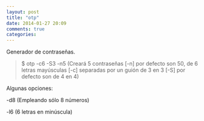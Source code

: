 ```yaml
---
layout: post
title: "otp"
date: 2014-01-27 20:09
comments: true
categories: 
---
```

Generador de contraseñas.

>$ otp -c6 -S3 -n5 (Creará 5 contraseñas [-n] por defecto son 50, de 6 letras mayúsculas [-c] separadas por un guión de 3 en 3 [-S] por defecto son de 4 en 4)

Algunas opciones:

-d8 (Empleando sólo 8 números)

-l6 (6 letras en minúscula)

